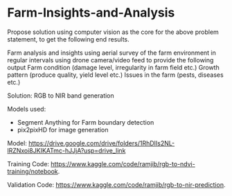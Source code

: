 # Farm-Insights-and-Analysis

Propose solution using computer vision as the core for the above problem statement, to get the following end results.

Farm analysis and insights using aerial survey of the farm environment in regular intervals using drone camera/video feed to provide the following output
Farm condition (damage level, irregularity in farm field etc.)
Growth pattern (produce quality, yield level etc.)
Issues in the farm (pests, diseases etc.)

Solution: RGB to NIR band generation

Models used:
 - Segment Anything for Farm boundary detection
 - pix2pixHD for image generation

Model: https://drive.google.com/drive/folders/1RhDIIs2NL-lRZNxoi8JKIKATmc-hJJjA?usp=drive_link

Training Code: https://www.kaggle.com/code/ramjib/rgb-to-ndvi-training/notebook.  

Validation Code: https://www.kaggle.com/code/ramjib/rgb-to-nir-prediction. 

